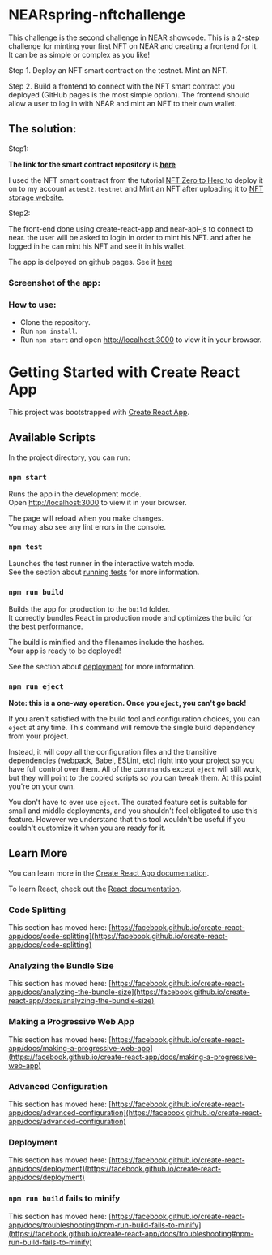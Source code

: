 # NEARspring-nftchallenge

This challenge is the second challenge in NEAR showcode.
This is a 2-step challenge for minting your first NFT on NEAR and creating a frontend for it. It can be as simple or complex as you like!

Step 1.
Deploy an NFT smart contract on the testnet. Mint an NFT.

Step 2.
Build a frontend to connect with the NFT smart contract you deployed (GitHub pages is the most simple option). The frontend should allow a user to log in with NEAR and mint an NFT to their own wallet.

## The solution:

Step1:

**The link for the smart contract repository** is **[here](https://github.com/rashaabdulrazzak/showcodech2-nft-smart)**

I used the NFT smart contract from the tutorial [NFT Zero to Hero
](https://docs.near.org/docs/tutorials/contracts/nfts/introduction#:~:text=In%20this%20Zero%20to%20Hero,contract%20that%20supports%20every%20extension.) to deploy it on to my account `actest2.testnet` and Mint an NFT after uploading it to [NFT storage website](https://nft.storage/).

Step2:

The front-end done using create-react-app and near-api-js to connect to near.
the user will be asked to login in order to mint his NFT. and after he logged in he can mint his NFT and see it in his wallet.

The app is delpoyed on github pages. See it [here](https://github.com/rashaabdulrazzak/showcodechallenge2-nftfrontend.git)

### Screenshot of the app:

### How to use:

- Clone the repository.
- Run `npm install`.
- Run `npm start` and open [http://localhost:3000](http://localhost:3000) to view it in your browser.

# Getting Started with Create React App

This project was bootstrapped with [Create React App](https://github.com/facebook/create-react-app).

## Available Scripts

In the project directory, you can run:

### `npm start`

Runs the app in the development mode.\
Open [http://localhost:3000](http://localhost:3000) to view it in your browser.

The page will reload when you make changes.\
You may also see any lint errors in the console.

### `npm test`

Launches the test runner in the interactive watch mode.\
See the section about [running tests](https://facebook.github.io/create-react-app/docs/running-tests) for more information.

### `npm run build`

Builds the app for production to the `build` folder.\
It correctly bundles React in production mode and optimizes the build for the best performance.

The build is minified and the filenames include the hashes.\
Your app is ready to be deployed!

See the section about [deployment](https://facebook.github.io/create-react-app/docs/deployment) for more information.

### `npm run eject`

**Note: this is a one-way operation. Once you `eject`, you can't go back!**

If you aren't satisfied with the build tool and configuration choices, you can `eject` at any time. This command will remove the single build dependency from your project.

Instead, it will copy all the configuration files and the transitive dependencies (webpack, Babel, ESLint, etc) right into your project so you have full control over them. All of the commands except `eject` will still work, but they will point to the copied scripts so you can tweak them. At this point you're on your own.

You don't have to ever use `eject`. The curated feature set is suitable for small and middle deployments, and you shouldn't feel obligated to use this feature. However we understand that this tool wouldn't be useful if you couldn't customize it when you are ready for it.

## Learn More

You can learn more in the [Create React App documentation](https://facebook.github.io/create-react-app/docs/getting-started).

To learn React, check out the [React documentation](https://reactjs.org/).

### Code Splitting

This section has moved here: [https://facebook.github.io/create-react-app/docs/code-splitting](https://facebook.github.io/create-react-app/docs/code-splitting)

### Analyzing the Bundle Size

This section has moved here: [https://facebook.github.io/create-react-app/docs/analyzing-the-bundle-size](https://facebook.github.io/create-react-app/docs/analyzing-the-bundle-size)

### Making a Progressive Web App

This section has moved here: [https://facebook.github.io/create-react-app/docs/making-a-progressive-web-app](https://facebook.github.io/create-react-app/docs/making-a-progressive-web-app)

### Advanced Configuration

This section has moved here: [https://facebook.github.io/create-react-app/docs/advanced-configuration](https://facebook.github.io/create-react-app/docs/advanced-configuration)

### Deployment

This section has moved here: [https://facebook.github.io/create-react-app/docs/deployment](https://facebook.github.io/create-react-app/docs/deployment)

### `npm run build` fails to minify

This section has moved here: [https://facebook.github.io/create-react-app/docs/troubleshooting#npm-run-build-fails-to-minify](https://facebook.github.io/create-react-app/docs/troubleshooting#npm-run-build-fails-to-minify)
